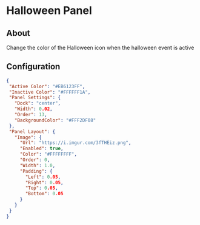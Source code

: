 # Halloween Panel

## About
Change the color of the Halloween icon when the halloween event is active

## Configuration
 
 ```json
{
  "Active Color": "#EB6123FF",
  "Inactive Color": "#FFFFFF1A",
  "Panel Settings": {
    "Dock": "center",
    "Width": 0.02,
    "Order": 13,
    "BackgroundColor": "#FFF2DF08"
  },
  "Panel Layout": {
    "Image": {
      "Url": "https://i.imgur.com/3fTHEiz.png",
      "Enabled": true,
      "Color": "#FFFFFFFF",
      "Order": 0,
      "Width": 1.0,
      "Padding": {
        "Left": 0.05,
        "Right": 0.05,
        "Top": 0.05,
        "Bottom": 0.05
      }
    }
  }
}
 ```